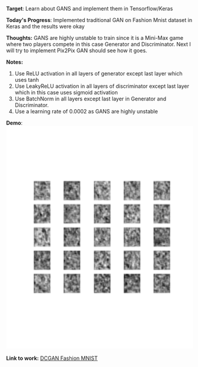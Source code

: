**Target**: Learn about GANS and implement them in Tensorflow/Keras

**Today's Progress**: Implemented traditional GAN on Fashion Mnist dataset in Keras and the results were okay

**Thoughts:**  GANS are highly unstable to train since it is a Mini-Max game where two players compete in this case Generator and Discriminator. Next I will try to implement Pix2Pix GAN should see how it goes.

**Notes:**
<ol>
  <li> Use ReLU activation in all layers of generator except last layer which uses tanh</li>
  <li>Use LeakyReLU activation in all layers of discriminator except last layer which in this case uses sigmoid activation</li>
  <li> Use BatchNorm in all layers except last layer in Generator and Discriminator.</li>
  <li>Use a learning rate of 0.0002 as GANS are highly unstable </li>
</ol>

**Demo**:<br>
<img src="DCGAN_fashion.gif" width="600" height="600" />


**Link to work:** [DCGAN Fashion MNIST](https://colab.research.google.com/drive/1-pqZOyBAL6C7rW9zVPkuNXROfLRBnML6#scrollTo=UTXnRtlv0bdZ)
